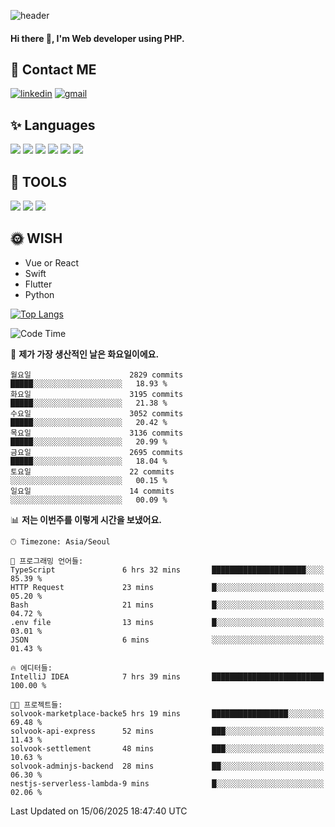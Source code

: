 ![header](https://capsule-render.vercel.app/api?type=waving&color=auto&height=300&section=header&text=Elin&fontSize=90&animation=twinkling)

#### Hi there 👋, I'm <b>Web developer</b> using PHP. ####

<!--
- 🔭 I’m currently working on Uniwill
- 🌱 I’m currently learning Vue or React or Python.
-->

<!---#### I am PHP developer --->

## 💌 Contact ME ###
[<img src='https://img.shields.io/badge/-EunjiKo-%230A66C2?style=flat-square&logo=LinkedIn&logoColor=white' alt='linkedin'>](https://www.linkedin.com/in/https://www.linkedin.com/in/eunji-ko-00a907164//)  [<img src='https://img.shields.io/badge/-einee214%40gmail.com-%23EA4335?style=flat-square&logo=Gmail&logoColor=white' alt='gmail'>](einee214@gmail.com)  


## ✨ Languages
<img src='https://img.shields.io/badge/-PHP-%23777BB4?style=for-the-badge&logo=PHP&logoColor=white'> <img src='https://img.shields.io/badge/-Laravel-%23FF2D20?style=for-the-badge&logo=Laravel&logoColor=white'> <img src='https://img.shields.io/badge/Jquery-%230769AD?style=for-the-badge&logo=Jquery&logoColor=white'> <img src='https://img.shields.io/badge/CSS3-%231572B6?style=for-the-badge&logo=CSS3&logoColor=white'> <img src='https://img.shields.io/badge/Bootstrap-%237952B3?style=for-the-badge&logo=Bootstrap&logoColor=white' > <img src='https://img.shields.io/badge/MySQL-%234479A1?style=for-the-badge&logo=MySQL&logoColor=white' >

## 🌷 TOOLS
<img src='https://img.shields.io/badge/PHPSTORM-%23000000?style=for-the-badge&logo=PhpStorm&logoColor=white' > <img src='https://img.shields.io/badge/GitLab-%23FCA121?style=for-the-badge&logo=GitLab&logoColor=white' > <img src='https://img.shields.io/badge/GitHub-%23181717?style=for-the-badge&logo=GitHub&logoColor=white'>


## 🌞 WISH
- Vue or React
- Swift
- Flutter
- Python


[![Top Langs](https://github-readme-stats.vercel.app/api/top-langs/?username=ein214&layout=compact)](https://github.com/anuraghazra/github-readme-stats)

<!--START_SECTION:waka-->
![Code Time](http://img.shields.io/badge/Code%20Time-4%2C226%20hrs%2058%20mins-blue)

📅 **제가 가장 생산적인 날은 화요일이에요.** 

```text
월요일                      2829 commits        █████░░░░░░░░░░░░░░░░░░░░   18.93 % 
화요일                      3195 commits        █████░░░░░░░░░░░░░░░░░░░░   21.38 % 
수요일                      3052 commits        █████░░░░░░░░░░░░░░░░░░░░   20.42 % 
목요일                      3136 commits        █████░░░░░░░░░░░░░░░░░░░░   20.99 % 
금요일                      2695 commits        █████░░░░░░░░░░░░░░░░░░░░   18.04 % 
토요일                      22 commits          ░░░░░░░░░░░░░░░░░░░░░░░░░   00.15 % 
일요일                      14 commits          ░░░░░░░░░░░░░░░░░░░░░░░░░   00.09 % 
```


📊 **저는 이번주를 이렇게 시간을 보냈어요.** 

```text
🕑︎ Timezone: Asia/Seoul

💬 프로그래밍 언어들: 
TypeScript               6 hrs 32 mins       █████████████████████░░░░   85.39 % 
HTTP Request             23 mins             █░░░░░░░░░░░░░░░░░░░░░░░░   05.20 % 
Bash                     21 mins             █░░░░░░░░░░░░░░░░░░░░░░░░   04.72 % 
.env file                13 mins             █░░░░░░░░░░░░░░░░░░░░░░░░   03.01 % 
JSON                     6 mins              ░░░░░░░░░░░░░░░░░░░░░░░░░   01.43 % 

🔥 에디터들: 
IntelliJ IDEA            7 hrs 39 mins       █████████████████████████   100.00 % 

🐱‍💻 프로젝트들: 
solvook-marketplace-backe5 hrs 19 mins       █████████████████░░░░░░░░   69.48 % 
solvook-api-express      52 mins             ███░░░░░░░░░░░░░░░░░░░░░░   11.43 % 
solvook-settlement       48 mins             ███░░░░░░░░░░░░░░░░░░░░░░   10.63 % 
solvook-adminjs-backend  28 mins             ██░░░░░░░░░░░░░░░░░░░░░░░   06.30 % 
nestjs-serverless-lambda-9 mins              █░░░░░░░░░░░░░░░░░░░░░░░░   02.06 % 
```


 Last Updated on 15/06/2025 18:47:40 UTC
<!--END_SECTION:waka-->

<!---![GitHub stats](https://github-readme-stats.vercel.app/api?username=ein214&show_icons=true&theme=dracula)  --->



